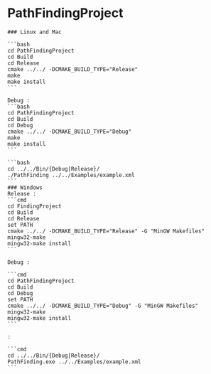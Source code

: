 # PathFindingProject



    ### Linux and Mac
    
    ```bash
    cd PathFindingProject
    cd Build
    cd Release
    cmake ../../ -DCMAKE_BUILD_TYPE="Release"
    make
    make install
    ```

    Debug :
    ```bash
    cd PathFindingProject
    cd Build
    cd Debug
    cmake ../../ -DCMAKE_BUILD_TYPE="Debug"
    make
    make install
    ```

    ```bash
    cd ../../Bin/{Debug|Release}/
    ./PathFinding ../../Examples/example.xml
    ```
    ### Windows
    Release :
    ```cmd
    cd FindingProject
    cd Build
    cd Release
    set PATH
    cmake ../../ -DCMAKE_BUILD_TYPE="Release" -G "MinGW Makefiles"
    mingw32-make
    mingw32-make install
    ```

    Debug :

    ```cmd
    cd PathFindingProject
    cd Build
    cd Debug
    set PATH
    cmake ../../ -DCMAKE_BUILD_TYPE="Debug" -G "MinGW Makefiles"
    mingw32-make
    mingw32-make install
    ```

    :

    ```cmd
    cd ../../Bin/{Debug|Release}/
    PathFinding.exe ../../Examples/example.xml
    ```
